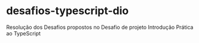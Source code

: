 # desafios-typescript-dio
Resolução dos Desafios propostos no Desafio de projeto Introdução Prática ao TypeScript
